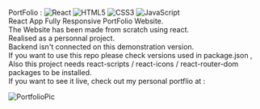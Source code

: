 PortFolio : ![React](https://img.shields.io/badge/react-%2320232a.svg?style=for-the-badge&logo=react&logoColor=%2361DAFB) ![HTML5](https://img.shields.io/badge/html5-%23E34F26.svg?style=for-the-badge&logo=html5&logoColor=white) ![CSS3](https://img.shields.io/badge/css3-%231572B6.svg?style=for-the-badge&logo=css3&logoColor=white) ![JavaScript](https://img.shields.io/badge/javascript-%23323330.svg?style=for-the-badge&logo=javascript&logoColor=%23F7DF1E)  
React App Fully Responsive PortFolio Website.  
The Website has been made from scratch using react.  
Realised as a personnal project.  
Backend isn't connected on this demonstration version.  
If you want to use this repo please check versions used in package.json , Also this project needs react-scripts / react-icons / react-router-dom packages to be installed.  
If you want to see it live, check out my personal portflio at :  
  
    
      
![PortfolioPic](https://user-images.githubusercontent.com/71343777/199234213-959f871d-1c0b-4556-8f19-64360237b918.png)
